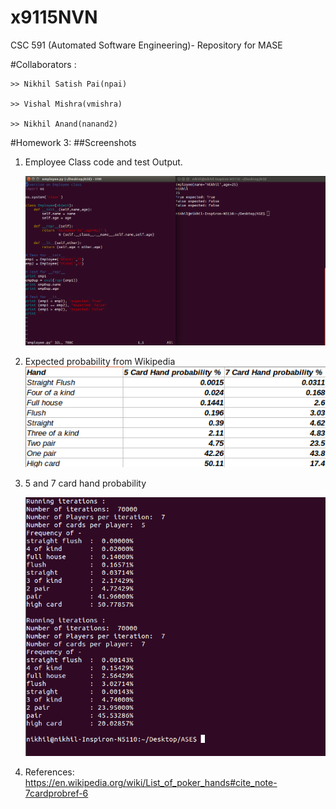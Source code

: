 # x9115NVN
CSC 591 (Automated Software Engineering)- Repository for MASE

#Collaborators :

	>> Nikhil Satish Pai(npai)

	>> Vishal Mishra(vmishra)

	>> Nikhil Anand(nanand2)

#Homework 3:
##Screenshots

1. Employee Class code and test Output.

	![soemTExt](./images/class.png)

2. Expected probability from Wikipedia
   ![soemTExt](./images/poker_prob.png)

3. 5 and 7 card hand probability

   ![soemTExt](./images/poker_out.png)

5. References:  
   https://en.wikipedia.org/wiki/List_of_poker_hands#cite_note-7cardprobref-6  	
   
